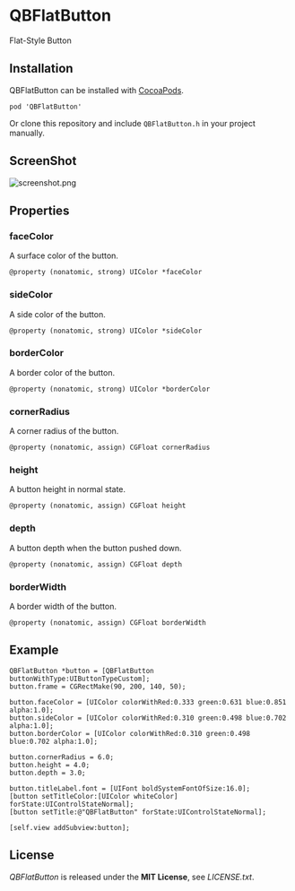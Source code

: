 # QBFlatButton
Flat-Style Button


## Installation
QBFlatButton can be installed with [CocoaPods](http://cocoapods.org/).

    pod 'QBFlatButton'

Or clone this repository and include `QBFlatButton.h` in your project manually.


## ScreenShot
![screenshot.png](http://gyazo.com/69abc2f3861c87fceabc92e2ca780fd8.png)


## Properties
### faceColor
A surface color of the button.

`@property (nonatomic, strong) UIColor *faceColor`

### sideColor
A side color of the button.

`@property (nonatomic, strong) UIColor *sideColor`

### borderColor
A border color of the button.

`@property (nonatomic, strong) UIColor *borderColor`

### cornerRadius
A corner radius of the button.

`@property (nonatomic, assign) CGFloat cornerRadius`

### height
A button height in normal state.

`@property (nonatomic, assign) CGFloat height`

### depth
A button depth when the button pushed down.

`@property (nonatomic, assign) CGFloat depth`

### borderWidth
A border width of the button.

`@property (nonatomic, assign) CGFloat borderWidth`


## Example
    QBFlatButton *button = [QBFlatButton buttonWithType:UIButtonTypeCustom];
    button.frame = CGRectMake(90, 200, 140, 50);

    button.faceColor = [UIColor colorWithRed:0.333 green:0.631 blue:0.851 alpha:1.0];
    button.sideColor = [UIColor colorWithRed:0.310 green:0.498 blue:0.702 alpha:1.0];
    button.borderColor = [UIColor colorWithRed:0.310 green:0.498 blue:0.702 alpha:1.0];
    
    button.cornerRadius = 6.0;
    button.height = 4.0;
    button.depth = 3.0;
    
    button.titleLabel.font = [UIFont boldSystemFontOfSize:16.0];
    [button setTitleColor:[UIColor whiteColor] forState:UIControlStateNormal];
    [button setTitle:@"QBFlatButton" forState:UIControlStateNormal];
    
    [self.view addSubview:button];


## License
*QBFlatButton* is released under the **MIT License**, see *LICENSE.txt*.
